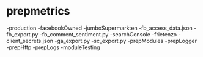 # prepmetrics

-production
    -facebookOwned
        -jumboSupermarkten
            -fb_access_data.json
            -fb_export.py
            -fb_comment_sentiment.py
    -searchConsole
        -frietenzo
            -client_secrets.json
            -ga_export.py
            -sc_export.py
-prepModules
    -prepLogger
    -prepHttp
-prepLogs
-moduleTesting